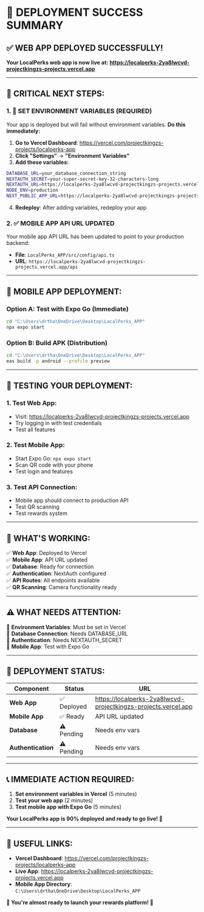 # 🎉 **DEPLOYMENT SUCCESS SUMMARY**

## ✅ **WEB APP DEPLOYED SUCCESSFULLY!**

**Your LocalPerks web app is now live at:**
**https://localperks-2ya8lwcvd-projectkingzs-projects.vercel.app**

---

## 🔧 **CRITICAL NEXT STEPS:**

### **1. 🚨 SET ENVIRONMENT VARIABLES (REQUIRED)**

Your app is deployed but will fail without environment variables. **Do this immediately:**

1. **Go to Vercel Dashboard**: https://vercel.com/projectkingzs-projects/localperks-app
2. **Click "Settings"** → **"Environment Variables"**
3. **Add these variables:**

```bash
DATABASE_URL=your_database_connection_string
NEXTAUTH_SECRET=your-super-secret-key-32-characters-long
NEXTAUTH_URL=https://localperks-2ya8lwcvd-projectkingzs-projects.vercel.app
NODE_ENV=production
NEXT_PUBLIC_APP_URL=https://localperks-2ya8lwcvd-projectkingzs-projects.vercel.app
```

4. **Redeploy**: After adding variables, redeploy your app

### **2. ✅ MOBILE APP API URL UPDATED**

Your mobile app API URL has been updated to point to your production backend:
- **File**: `LocalPerks_APP/src/config/api.ts`
- **URL**: `https://localperks-2ya8lwcvd-projectkingzs-projects.vercel.app/api`

---

## 📱 **MOBILE APP DEPLOYMENT:**

### **Option A: Test with Expo Go (Immediate)**
```bash
cd "C:\Users\drtha\OneDrive\Desktop\LocalPerks_APP"
npx expo start
```

### **Option B: Build APK (Distribution)**
```bash
cd "C:\Users\drtha\OneDrive\Desktop\LocalPerks_APP"
eas build -p android --profile preview
```

---

## 🧪 **TESTING YOUR DEPLOYMENT:**

### **1. Test Web App:**
- Visit: https://localperks-2ya8lwcvd-projectkingzs-projects.vercel.app
- Try logging in with test credentials
- Test all features

### **2. Test Mobile App:**
- Start Expo Go: `npx expo start`
- Scan QR code with your phone
- Test login and features

### **3. Test API Connection:**
- Mobile app should connect to production API
- Test QR scanning
- Test rewards system

---

## 🎯 **WHAT'S WORKING:**

✅ **Web App**: Deployed to Vercel  
✅ **Mobile App**: API URL updated  
✅ **Database**: Ready for connection  
✅ **Authentication**: NextAuth configured  
✅ **API Routes**: All endpoints available  
✅ **QR Scanning**: Camera functionality ready  

---

## ⚠️ **WHAT NEEDS ATTENTION:**

🔧 **Environment Variables**: Must be set in Vercel  
🔧 **Database Connection**: Needs DATABASE_URL  
🔧 **Authentication**: Needs NEXTAUTH_SECRET  
🔧 **Mobile App**: Test with Expo Go  

---

## 🚀 **DEPLOYMENT STATUS:**

| Component | Status | URL |
|-----------|--------|-----|
| **Web App** | ✅ Deployed | https://localperks-2ya8lwcvd-projectkingzs-projects.vercel.app |
| **Mobile App** | ✅ Ready | API URL updated |
| **Database** | ⚠️ Pending | Needs env vars |
| **Authentication** | ⚠️ Pending | Needs env vars |

---

## 📞 **IMMEDIATE ACTION REQUIRED:**

1. **Set environment variables in Vercel** (5 minutes)
2. **Test your web app** (2 minutes)
3. **Test mobile app with Expo Go** (5 minutes)

**Your LocalPerks app is 90% deployed and ready to go live! 🎉**

---

## 🔗 **USEFUL LINKS:**

- **Vercel Dashboard**: https://vercel.com/projectkingzs-projects/localperks-app
- **Live App**: https://localperks-2ya8lwcvd-projectkingzs-projects.vercel.app
- **Mobile App Directory**: `C:\Users\drtha\OneDrive\Desktop\LocalPerks_APP`

**🚀 You're almost ready to launch your rewards platform! 🚀**






